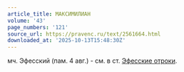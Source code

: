 ```yaml
---
article_title: МАКСИМИЛИАН
volume: '43'
page_numbers: '121'
source_url: https://pravenc.ru/text/2561664.html
downloaded_at: '2025-10-13T15:48:30Z'
---
```


мч. Эфесский (пам. 4 авг.) - см. в ст. [Эфесские отроки](<https://pravenc.ru/text/Эфесские отроки.html>).
